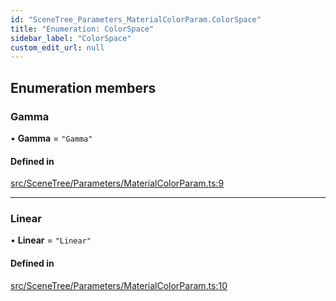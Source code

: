```yaml
---
id: "SceneTree_Parameters_MaterialColorParam.ColorSpace"
title: "Enumeration: ColorSpace"
sidebar_label: "ColorSpace"
custom_edit_url: null
---
```




## Enumeration members

### Gamma

• **Gamma** = `"Gamma"`

#### Defined in

[src/SceneTree/Parameters/MaterialColorParam.ts:9](https://github.com/ZeaInc/zea-engine/blob/61f5bb376/src/SceneTree/Parameters/MaterialColorParam.ts#L9)

___

### Linear

• **Linear** = `"Linear"`

#### Defined in

[src/SceneTree/Parameters/MaterialColorParam.ts:10](https://github.com/ZeaInc/zea-engine/blob/61f5bb376/src/SceneTree/Parameters/MaterialColorParam.ts#L10)

